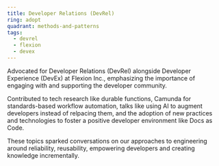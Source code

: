 ```yaml
---
title: Developer Relations (DevRel)
ring: adopt
quadrant: methods-and-patterns
tags:
  - devrel
  - flexion
  - devex
---
```


Advocated for Developer Relations (DevRel) alongside Developer Experience (DevEx) at Flexion Inc., emphasizing the importance of engaging with and supporting the developer community. 

Contributed to tech research like durable functions, Camunda for standards-based workflow automation, talks like using AI to augment developers instead of relpacing them, and the adoption of new practices and technologies to foster a positive developer environment like Docs as Code.

These topics sparked conversations on our approaches to engineering around reliability, reusability, empowering developers and creating knowledge incrementally.